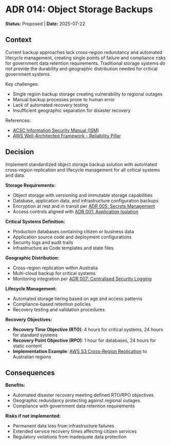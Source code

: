 # ADR 014: Object Storage Backups

**Status:** Proposed | **Date:** 2025-07-22

## Context

Current backup approaches lack cross-region redundancy and automated
lifecycle management, creating single points of failure and compliance
risks for government data retention requirements. Traditional storage
systems do not provide the durability and geographic distribution needed
for critical government systems.

Key challenges:

- Single region backup storage creating vulnerability to regional
  outages
- Manual backup processes prone to human error
- Lack of automated recovery testing
- Insufficient geographic separation for disaster recovery

References:

- [ACSC Information Security Manual
  (ISM)](https://www.cyber.gov.au/resources-business-and-government/essential-cyber-security/ism)
- [AWS Well-Architected Framework - Reliability
  Pillar](https://docs.aws.amazon.com/wellarchitected/latest/reliability-pillar/welcome.html)

## Decision

Implement standardized object storage backup solution with automated
cross-region replication and lifecycle management for all critical
systems and data.

**Storage Requirements:**

- Object storage with versioning and immutable storage capabilities
- Database, application data, and infrastructure configuration backups
- Encryption at rest and in transit per [ADR 005: Secrets
  Management](../security/005-secrets-management.md)
- Access controls aligned with [ADR 001: Application
  Isolation](../security/001-isolation.md)

**Critical Systems Definition:**

- Production databases containing citizen or business data
- Application source code and deployment configurations
- Security logs and audit trails
- Infrastructure as Code templates and state files

**Geographic Distribution:**

- Cross-region replication within Australia
- Multi-cloud backup for critical systems
- Monitoring integration per [ADR 007: Centralised Security
  Logging](../operations/007-logging.md)

**Lifecycle Management:**

- Automated storage tiering based on age and access patterns
- Compliance-based retention policies
- Recovery testing and validation procedures

**Recovery Objectives:**

- **Recovery Time Objective (RTO)**: 4 hours for critical systems, 24
  hours for standard systems
- **Recovery Point Objective (RPO)**: 1 hour for databases, 24 hours for
  static content
- **Implementation Example**: [AWS S3 Cross-Region
  Replication](https://docs.aws.amazon.com/AmazonS3/latest/userguide/replication.html)
  to Australian regions

## Consequences

**Benefits:**

- Automated disaster recovery meeting defined RTO/RPO objectives
- Geographic redundancy protecting against regional outages
- Compliance with government data retention requirements

**Risks if not implemented:**

- Permanent data loss from infrastructure failures
- Extended service recovery times affecting citizen services
- Regulatory violations from inadequate data protection
